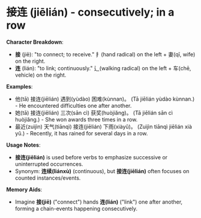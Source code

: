 # **接连 (jiēlián) - consecutively; in a row**

**Character Breakdown**:  
- **接** (jiē): "to connect; to receive." 扌(hand radical) on the left + 妻(qī, wife) on the right.  
- **连** (lián): "to link; continuously." 辶(walking radical) on the left + 车(chē, vehicle) on the right.

**Examples**:  
- 他(tā) 接连(jiēlián) 遇到(yùdào) 困难(kùnnan)。 (Tā jiēlián yùdào kùnnan.) - He encountered difficulties one after another.  
- 她(tā) 接连(jiēlián) 三次(sān cì) 获奖(huòjiǎng)。 (Tā jiēlián sān cì huòjiǎng.) - She won awards three times in a row.  
- 最近(zuìjìn) 天气(tiānqì) 接连(jiēlián) 下雨(xiàyǔ)。 (Zuìjìn tiānqì jiēlián xià yǔ.) - Recently, it has rained for several days in a row.

**Usage Notes**:  
- **接连(jiēlián)** is used before verbs to emphasize successive or uninterrupted occurrences.  
- Synonym: **连续(liánxù)** (continuous), but **接连(jiēlián)** often focuses on counted instances/events.

**Memory Aids**:  
- Imagine **接(jiē)** ("connect") hands **连(lián)** ("link") one after another, forming a chain-events happening consecutively.